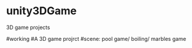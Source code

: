 # unity3DGame
3D game projects 

#working
#A 3D game projrct
#scene: pool game/ boiling/ marbles game

